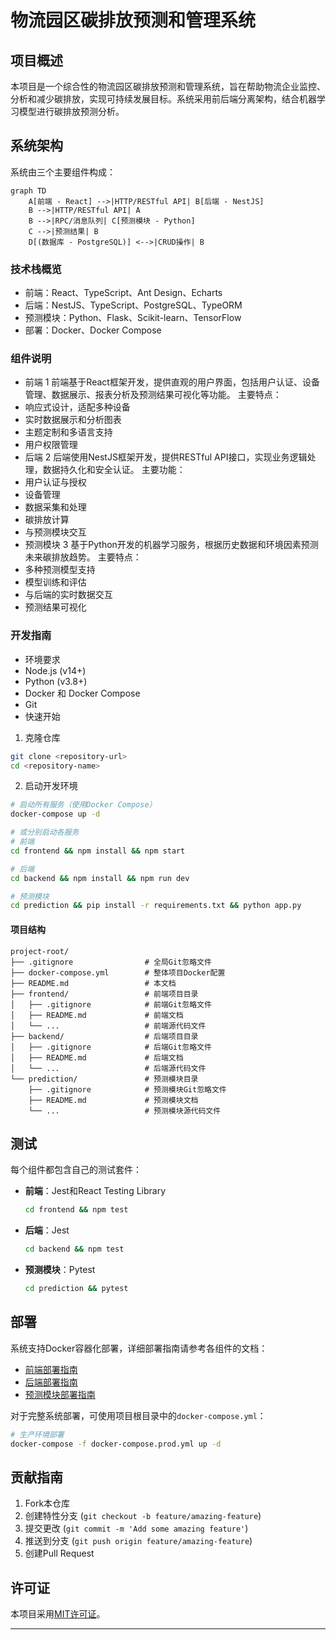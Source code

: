# 物流园区碳排放预测和管理系统

## 项目概述
本项目是一个综合性的物流园区碳排放预测和管理系统，旨在帮助物流企业监控、分析和减少碳排放，实现可持续发展目标。系统采用前后端分离架构，结合机器学习模型进行碳排放预测分析。

## 系统架构
系统由三个主要组件构成：
```mermaid
graph TD
    A[前端 - React] -->|HTTP/RESTful API| B[后端 - NestJS]
    B -->|HTTP/RESTful API| A
    B -->|RPC/消息队列| C[预测模块 - Python]
    C -->|预测结果| B
    D[(数据库 - PostgreSQL)] <-->|CRUD操作| B
```

### 技术栈概览
- 前端：React、TypeScript、Ant Design、Echarts
- 后端：NestJS、TypeScript、PostgreSQL、TypeORM
- 预测模块：Python、Flask、Scikit-learn、TensorFlow
- 部署：Docker、Docker Compose

### 组件说明
- 前端 1
前端基于React框架开发，提供直观的用户界面，包括用户认证、设备管理、数据展示、报表分析及预测结果可视化等功能。
主要特点：
 - 响应式设计，适配多种设备
 - 实时数据展示和分析图表
 - 主题定制和多语言支持
 - 用户权限管理
- 后端 2
后端使用NestJS框架开发，提供RESTful API接口，实现业务逻辑处理，数据持久化和安全认证。
主要功能：
 - 用户认证与授权
 - 设备管理
 - 数据采集和处理
 - 碳排放计算
 - 与预测模块交互
- 预测模块 3
基于Python开发的机器学习服务，根据历史数据和环境因素预测未来碳排放趋势。
主要特点：
 - 多种预测模型支持
 - 模型训练和评估
 - 与后端的实时数据交互
 - 预测结果可视化

### 开发指南
- 环境要求
 - Node.js (v14+)
 - Python (v3.8+)
 - Docker 和 Docker Compose
 - Git
- 快速开始
1. 克隆仓库

```bash
git clone <repository-url>
cd <repository-name>
```
2. 启动开发环境

```bash
# 启动所有服务（使用Docker Compose）
docker-compose up -d

# 或分别启动各服务
# 前端
cd frontend && npm install && npm start

# 后端
cd backend && npm install && npm run dev

# 预测模块
cd prediction && pip install -r requirements.txt && python app.py
```

#### 项目结构

```
project-root/
├── .gitignore                # 全局Git忽略文件
├── docker-compose.yml        # 整体项目Docker配置
├── README.md                 # 本文档
├── frontend/                 # 前端项目目录
│   ├── .gitignore            # 前端Git忽略文件
│   ├── README.md             # 前端文档
│   └── ...                   # 前端源代码文件
├── backend/                  # 后端项目目录
│   ├── .gitignore            # 后端Git忽略文件
│   ├── README.md             # 后端文档
│   └── ...                   # 后端源代码文件
└── prediction/               # 预测模块目录
    ├── .gitignore            # 预测模块Git忽略文件
    ├── README.md             # 预测模块文档
    └── ...                   # 预测模块源代码文件
```

## 测试

每个组件都包含自己的测试套件：

- **前端**：Jest和React Testing Library
  ```bash
  cd frontend && npm test
  ```

- **后端**：Jest
  ```bash
  cd backend && npm test
  ```

- **预测模块**：Pytest
  ```bash
  cd prediction && pytest
  ```

## 部署

系统支持Docker容器化部署，详细部署指南请参考各组件的文档：

- [前端部署指南](./frontend/README.md#部署)
- [后端部署指南](./backend/README.md#部署)
- [预测模块部署指南](./prediction/README.md#部署)

对于完整系统部署，可使用项目根目录中的`docker-compose.yml`：

```bash
# 生产环境部署
docker-compose -f docker-compose.prod.yml up -d
```

## 贡献指南

1. Fork本仓库
2. 创建特性分支 (`git checkout -b feature/amazing-feature`)
3. 提交更改 (`git commit -m 'Add some amazing feature'`)
4. 推送到分支 (`git push origin feature/amazing-feature`)
5. 创建Pull Request

## 许可证

本项目采用[MIT许可证](LICENSE)。

---
